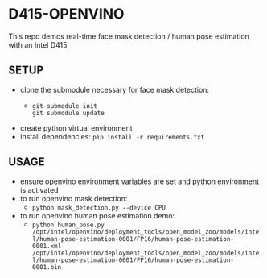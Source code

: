 # D415-OPENVINO
This repo demos real-time face mask detection / human pose estimation with an Intel D415

## SETUP
- clone the submodule necessary for face mask detection:
  -  ```
     git submodule init
     git submodule update
     ``` 
- create python virtual environment
- install dependencies: `pip install -r requirements.txt`

## USAGE
- ensure openvino environment variables are set and python environment is activated
- to run openvino mask detection:
   - `python mask_detection.py --device CPU`
- to run openvino human pose estimation demo:
   - `python human_pose.py /opt/intel/openvino/deployment_tools/open_model_zoo/models/intel/human-pose-estimation-0001/FP16/human-pose-estimation-0001.xml /opt/intel/openvino/deployment_tools/open_model_zoo/models/intel/human-pose-estimation-0001/FP16/human-pose-estimation-0001.bin`

